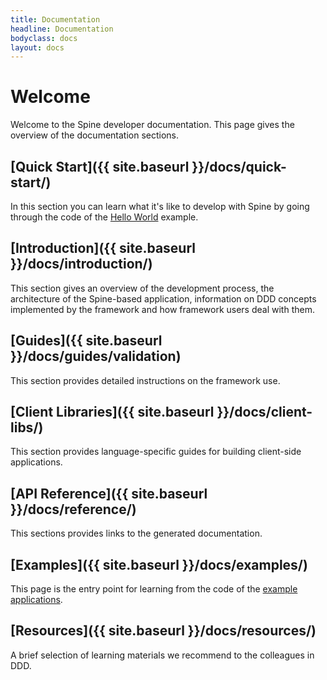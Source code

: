 ```yaml
---
title: Documentation
headline: Documentation
bodyclass: docs
layout: docs
---
```

# Welcome
<p class="lead">Welcome to the Spine developer documentation. This page gives the overview of
the documentation sections.</p>

## [Quick Start]({{ site.baseurl }}/docs/quick-start/)
In this section you can learn what it's like to develop with Spine by going through the code of
the [Hello World](https://github.com/spine-examples/hello) example.

## [Introduction]({{ site.baseurl }}/docs/introduction/)
This section gives an overview of the development process, the architecture of the Spine-based
application, information on DDD concepts implemented by the framework and how framework
users deal with them.

## [Guides]({{ site.baseurl }}/docs/guides/validation)
This section provides detailed instructions on the framework use.

## [Client Libraries]({{ site.baseurl }}/docs/client-libs/) 
This section provides language-specific guides for building client-side applications.

## [API Reference]({{ site.baseurl }}/docs/reference/)
This sections provides links to the generated documentation.

## [Examples]({{ site.baseurl }}/docs/examples/)
This page is the entry point for learning from the code of
the [example applications](https://github.com/spine-examples/). 

## [Resources]({{ site.baseurl }}/docs/resources/)
A brief selection of learning materials we recommend to the colleagues in DDD.
